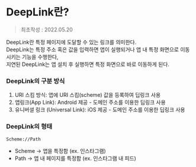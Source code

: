 # DeepLink란?
> 최초작성 : 2022.05.20

DeepLink란 특정 페이지에 도달할 수 있는 링크를 의미한다.<br>
DeepLink는 특정 주소 혹은 값을 입력하면 앱이 실행되거나 앱 내 특정 화면으로 이동시키는 기능을 수행한다,<br>
지연된 DeepLink는 앱 설치 후 실행하면 특정 화면으로 바로 이동하게 된다.

### DeepLink의 구분 방식

1. URI 스킴 방식: 앱에 URI 스킴(scheme) 값을 등록하여 딥링크 사용
2. 앱링크(App Link): Android 제공 - 도메인 주소를 이용한 딥링크 사용
3. 유니버셜 링크 (Universal Link): iOS 제공 - 도메인 주소를 이용한 딥링크 사용

### DeepLink의 형태
```
Scheme://Path
```
* Scheme → 앱을 특정함 (ex. 인스타그램)
* Path → 앱 내 페이지를 특정함 (ex. 인스타그램 내 피드)